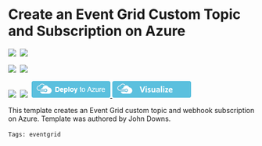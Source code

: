 # Create an Event Grid Custom Topic and Subscription on Azure

<IMG SRC="https://azurequickstartsservice.blob.core.windows.net/badges/101-event-grid/PublicLastTestDate.svg" />&nbsp;
<IMG SRC="https://azurequickstartsservice.blob.core.windows.net/badges/101-event-grid/PublicDeployment.svg" />&nbsp;

<IMG SRC="https://azurequickstartsservice.blob.core.windows.net/badges/101-event-grid/FairfaxLastTestDate.svg" />&nbsp;
<IMG SRC="https://azurequickstartsservice.blob.core.windows.net/badges/101-event-grid/FairfaxDeployment.svg" />&nbsp;

<IMG SRC="https://azurequickstartsservice.blob.core.windows.net/badges/101-event-grid/BestPracticeResult.svg" />&nbsp;
<IMG SRC="https://azurequickstartsservice.blob.core.windows.net/badges/101-event-grid/CredScanResult.svg" />&nbsp;
<a href="https://portal.azure.com/#create/Microsoft.Template/uri/https%3A%2F%2Fraw.githubusercontent.com%2FAzure%2Fazure-quickstart-templates%2Fmaster%2F101-event-grid%2Fazuredeploy.json" target="_blank">
    <img src="https://raw.githubusercontent.com/Azure/azure-quickstart-templates/master/1-CONTRIBUTION-GUIDE/images/deploytoazure.png"/>
</a>
<a href="http://armviz.io/#/?load=https%3A%2F%2Fraw.githubusercontent.com%2FAzure%2Fazure-quickstart-templates%2Fmaster%2F101-event-grid%2Fazuredeploy.json" target="_blank">
    <img src="https://raw.githubusercontent.com/Azure/azure-quickstart-templates/master/1-CONTRIBUTION-GUIDE/images/visualizebutton.png"/>
</a>

This template creates an Event Grid custom topic and webhook subscription on Azure. Template was authored by John Downs.

`Tags: eventgrid`

